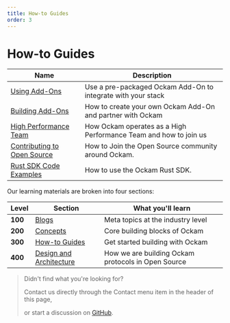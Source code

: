 ```yaml
---
title: How-to Guides
order: 3
---
```


# How-to Guides

| Name                                                                | Description                                                          |
| ------------------------------------------------------------------- | -------------------------------------------------------------------- |
| [Using Add-Ons](/learn/how-to-guides/using-add-ons)                 | Use a pre-packaged Ockam Add-On to integrate with your stack         |
| [Building Add-Ons](/learn/how-to-guides/building-add-ons)           | How to create your own Ockam Add-On and partner with Ockam           |
| [High Performance Team](/learn/how-to-guides/high-performance-team) | How Ockam operates as a High Performance Team and how to join us     |
| [Contributing to Open Source](/learn/how-to-guides/contributing)    | How to Join the Open Source community around Ockam.                  |
| [Rust SDK Code Examples](/learn/how-to-guides/rust)                 | How to use the Ockam Rust SDK.                                       |

Our learning materials are broken into four sections:

| Level   | Section                                    | What you'll learn                                  |
| ------- | ------------------------------------------ | -------------------------------------------------- |
| **100** | [Blogs](learn/blog)                        | Meta topics at the industry level                  |
| **200** | [Concepts](learn/concepts)                 | Core building blocks of Ockam                      |
| **300** | [How-to Guides](learn/how-to-guides)       | Get started building with Ockam                    |
| **400** | [Design and Architecture](learn/proposals) | How we are building Ockam protocols in Open Source |

> Didn't find what you're looking for?
>
> Contact us directly through the Contact menu item in the header of this page,
>
> or start a discussion on [GitHub](https://github.com/ockam-network/ockam/discussions).
